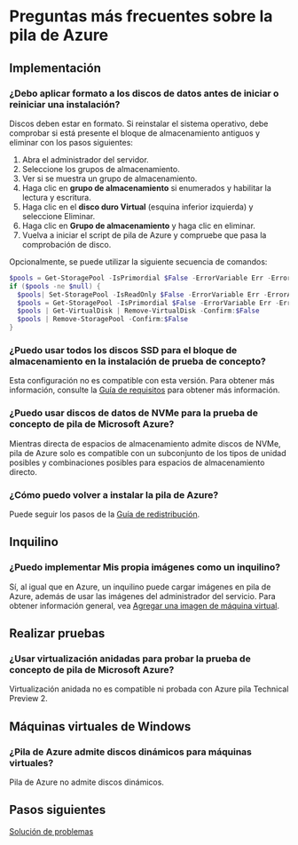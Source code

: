 <properties
    pageTitle="Preguntas más frecuentes sobre la pila de Azure | Microsoft Azure"
    description="Pila de Azure preguntas más frecuentes."
    services="azure-stack"
    documentationCenter=""
    authors="HeathL17"
    manager="byronr"
    editor=""/>

<tags
    ms.service="azure-stack"
    ms.workload="na"
    ms.tgt_pltfrm="na"
    ms.devlang="na"
    ms.topic="article"
    ms.date="10/13/2016"
    ms.author="helaw"/>

# <a name="frequently-asked-questions-for-azure-stack"></a>Preguntas más frecuentes sobre la pila de Azure

## <a name="deployment"></a>Implementación

### <a name="do-i-need-to-format-my-data-disks-before-starting-or-restarting-an-installation"></a>¿Debo aplicar formato a los discos de datos antes de iniciar o reiniciar una instalación?

Discos deben estar en formato. Si reinstalar el sistema operativo, debe comprobar si está presente el bloque de almacenamiento antiguos y eliminar con los pasos siguientes:

1. Abra el administrador del servidor.
2. Seleccione los grupos de almacenamiento.
3. Ver si se muestra un grupo de almacenamiento.
4. Haga clic en **grupo de almacenamiento** si enumerados y habilitar la lectura y escritura.
5. Haga clic en el **disco duro Virtual** (esquina inferior izquierda) y seleccione Eliminar.
6. Haga clic en **Grupo de almacenamiento** y haga clic en eliminar.
7. Vuelva a iniciar el script de pila de Azure y compruebe que pasa la comprobación de disco.

Opcionalmente, se puede utilizar la siguiente secuencia de comandos:

```PowerShell
$pools = Get-StoragePool -IsPrimordial $False -ErrorVariable Err -ErrorAction SilentlyContinue
if ($pools -ne $null) {
  $pools| Set-StoragePool -IsReadOnly $False -ErrorVariable Err -ErrorAction SilentlyContinue
  $pools = Get-StoragePool -IsPrimordial $False -ErrorVariable Err -ErrorAction SilentlyContinue
  $pools | Get-VirtualDisk | Remove-VirtualDisk -Confirm:$False
  $pools | Remove-StoragePool -Confirm:$False
}
```

### <a name="can-i-use-all-ssd-disks-for-the-storage-pool-in-the-poc-installation"></a>¿Puedo usar todos los discos SSD para el bloque de almacenamiento en la instalación de prueba de concepto?

Esta configuración no es compatible con esta versión.  Para obtener más información, consulte la [Guía de requisitos](azure-stack-deploy.md) para obtener más información.

### <a name="can-i-use-nvme-data-disks-for-the-microsoft-azure-stack-poc"></a>¿Puedo usar discos de datos de NVMe para la prueba de concepto de pila de Microsoft Azure?

Mientras directa de espacios de almacenamiento admite discos de NVMe, pila de Azure solo es compatible con un subconjunto de los tipos de unidad posibles y combinaciones posibles para espacios de almacenamiento directo. 

### <a name="how-can-i-reinstall-azure-stack"></a>¿Cómo puedo volver a instalar la pila de Azure?
Puede seguir los pasos de la [Guía de redistribución](azure-stack-redeploy.md).  

## <a name="tenant"></a>Inquilino

### <a name="can-i-deploy-my-own-images-as-a-tenant"></a>¿Puedo implementar Mis propia imágenes como un inquilino?

Sí, al igual que en Azure, un inquilino puede cargar imágenes en pila de Azure, además de usar las imágenes del administrador del servicio. Para obtener información general, vea [Agregar una imagen de máquina virtual](azure-stack-add-vm-image.md). 

## <a name="testing"></a>Realizar pruebas

### <a name="can-i-use-nested-virtualization-to-test-the-microsoft-azure-stack-poc"></a>¿Usar virtualización anidadas para probar la prueba de concepto de pila de Microsoft Azure?

Virtualización anidada no es compatible ni probada con Azure pila Technical Preview 2.

## <a name="virtual-machines"></a>Máquinas virtuales de Windows

### <a name="does-azure-stack-support-dynamic-disks-for-virtual-machines"></a>¿Pila de Azure admite discos dinámicos para máquinas virtuales?

Pila de Azure no admite discos dinámicos.

## <a name="next-steps"></a>Pasos siguientes

[Solución de problemas](azure-stack-troubleshooting.md)
